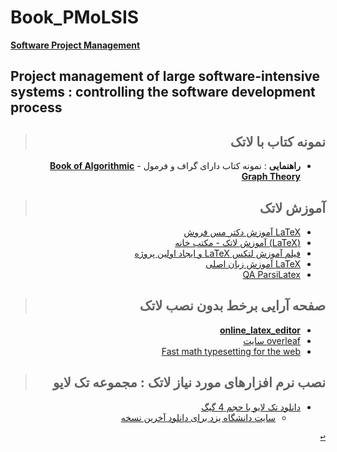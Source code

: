 # Book_PMoLSIS

[**Software Project Management**](https://github.com/AliRazavi-edu/PNU_3991/blob/master/_MSc/SoftwareProjectManagement/README.md#TOC)

## Project management of large software-intensive systems : controlling the software development process

<div dir="rtl">

<a name="Latex"></a>
<!--
<details>
    <summary>لاتک</summary>
-->

> ## نمونه کتاب با لاتک 
- **راهنمایی** : نمونه کتاب دارای گراف و فرمول 
       - [**Book of Algorithmic Graph Theory**](https://github.com/jonasagx/graphbook)

> ## آموزش لاتک 
- [LaTeX آموزش دکتر مس فروش ](http://mesforush.staff.shahroodut.ac.ir/category/%d8%a2%d9%85%d9%88%d8%b2%d8%b4-latex/)
- [(LaTeX) آموزش لاتک - مکتب خانه ](https://maktabkhooneh.org/course/%D8%A2%D9%85%D9%88%D8%B2%D8%B4-%D9%84%D8%AA%DA%A9-LaTeX-mk265/)
- [فیلم آموزش لتکس LaTeX و ایجاد اولین پروژه](https://faradars.org/courses/mvrtex9201a-introduction-of-latex-and-first-project)
- [LaTeX آموزش زبان اصلی  ](https://git.ir/packtpub-latex-for-everyone-and-everything/)
- [QA ParsiLatex](http://qa.parsilatex.com/)

> ## صفحه آرایی برخط بدون نصب لاتک
- [**online_latex_editor**](https://www.tutorialspoint.com/online_latex_editor.php)
- [overleaf سایت ](https://www.overleaf.com/)
- [Fast math typesetting for the web](https://katex.org/)

> ## نصب نرم افزارهای مورد نیاز لاتک : مجموعه تک لایو
- [دانلود تک لایو با حجم 4 گیگ](http://ctan.yazd.ac.ir/systems/texlive/Images/texlive2020-20200406.iso)
    - [سایت دانشگاه یزد برای دانلود آخرین نسخه](http://ctan.yazd.ac.ir/systems/texlive/Images/)

[<kbd>↩</kbd>](#TOC)

<!--
</details>
-->


</div>
